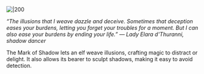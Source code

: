 
![|200](https://5etools.seansbox.com/img/book/ERLW/025-1-13-shadow.webp)

*“The illusions that I weave dazzle and deceive. Sometimes that deception eases your burdens, letting you forget your troubles for a moment. But I can also ease your burdens by ending your life.” — Lady Elara d'Thuranni, shadow dancer*

The Mark of Shadow lets an elf weave illusions, crafting magic to distract or delight. It also allows its bearer to sculpt shadows, making it easy to avoid detection.
